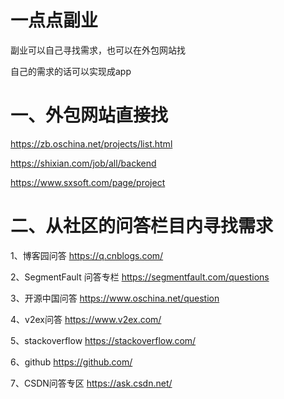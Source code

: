 # 一点点副业
副业可以自己寻找需求，也可以在外包网站找

自己的需求的话可以实现成app

# 一、外包网站直接找

https://zb.oschina.net/projects/list.html

https://shixian.com/job/all/backend

https://www.sxsoft.com/page/project

# 二、从社区的问答栏目内寻找需求
1、博客园问答
    https://q.cnblogs.com/

2、SegmentFault 问答专栏
    https://segmentfault.com/questions

3、开源中国问答
    https://www.oschina.net/question

4、v2ex问答
    https://www.v2ex.com/

5、stackoverflow
    https://stackoverflow.com/

6、github
    https://github.com/

7、CSDN问答专区
    https://ask.csdn.net/
